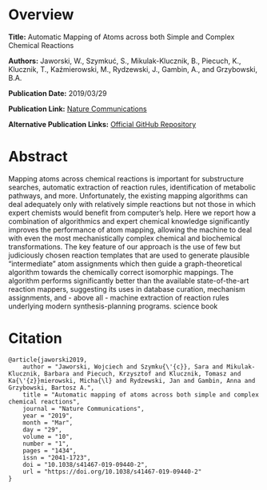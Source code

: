 # Overview
**Title:**
Automatic Mapping of Atoms across both Simple and Complex Chemical Reactions

**Authors:**
Jaworski, W., Szymkuć, S., Mikulak-Klucznik, B., Piecuch, K., Klucznik, T., Kaźmierowski, M., Rydzewski, J., Gambin, A., and Grzybowski, B.A.

**Publication Date:**
2019/03/29

**Publication Link:**
[Nature Communications](https://www.nature.com/articles/s41467-019-09440-2#citeas)

**Alternative Publication Links:**
[Official GitHub Repository](https://github.com/w-jaworski/AtomMap) 


# Abstract
Mapping atoms across chemical reactions is important for substructure searches, automatic extraction of reaction rules, identification of metabolic pathways, and more. 
Unfortunately, the existing mapping algorithms can deal adequately only with relatively simple reactions but not those in which expert chemists would benefit from computer’s help. 
Here we report how a combination of algorithmics and expert chemical knowledge significantly improves the performance of atom mapping, allowing the machine to deal with even the most mechanistically complex chemical and biochemical transformations. 
The key feature of our approach is the use of few but judiciously chosen reaction templates that are used to generate plausible “intermediate” atom assignments which then guide a graph-theoretical algorithm towards the chemically correct isomorphic mappings. 
The algorithm performs significantly better than the available state-of-the-art reaction mappers, suggesting its uses in database curation, mechanism assignments, and - above all - machine extraction of reaction rules underlying modern synthesis-planning programs.
science book


# Citation
```
@article{jaworski2019,
    author = "Jaworski, Wojciech and Szymku{\'{c}}, Sara and Mikulak-Klucznik, Barbara and Piecuch, Krzysztof and Klucznik, Tomasz and Ka{\'{z}}mierowski, Micha{\l} and Rydzewski, Jan and Gambin, Anna and Grzybowski, Bartosz A.",
    title = "Automatic mapping of atoms across both simple and complex chemical reactions",
    journal = "Nature Communications",
    year = "2019",
    month = "Mar",
    day = "29",
    volume = "10",
    number = "1",
    pages = "1434",
    issn = "2041-1723",
    doi = "10.1038/s41467-019-09440-2",
    url = "https://doi.org/10.1038/s41467-019-09440-2"
}
```
